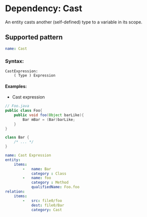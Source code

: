 # Dependency: Cast

An entity casts another (self-defined) type to a variable in its scope.

## Supported pattern

```yaml
name: Cast
```

### Syntax: 

```text
CastExpression:
    ( Type ) Expression
```

#### Examples:

* Cast expression

```java
// Foo.java
public class Foo{
    public void foo(Object barLike){
        Bar mBar = (Bar)barLike;
    }
}

class Bar {
    /* ... */
}
```

```yaml
name: Cast Expression
entity:
    items:
        -   name: Bar
            category : Class
        -   name: foo
            category : Method
            qualifiedName: Foo.foo
relation:
    items:
        -   src: file0/foo
            dest: file0/Bar
            category: Cast
```
